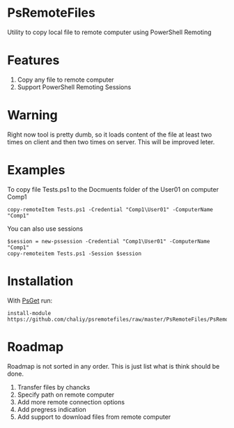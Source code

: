 PsRemoteFiles
=============

Utility to copy local file to remote computer using PowerShell Remoting

Features
========

1. Copy any file to remote computer
2. Support PowerShell Remoting Sessions

Warning
=======

Right now tool is pretty dumb, so it loads content of the file at least two times on client and then two times on server. This will be improved leter.

Examples
========

To copy file Tests.ps1 to the Docmuents folder of the User01 on computer Comp1

    copy-remoteItem Tests.ps1 -Credential "Comp1\User01" -ComputerName "Comp1"
    
You can also use sessions

    $session = new-pssession -Credential "Comp1\User01" -ComputerName "Comp1"
    copy-remoteitem Tests.ps1 -Session $session


Installation
============

With [PsGet](https://github.com/chaliy/psget/) run:

    install-module https://github.com/chaliy/psremotefiles/raw/master/PsRemoteFiles/PsRemoteFiles.psm1

Roadmap
=======

Roadmap is not sorted in any order. This is just list what is think should be done.

1. Transfer files by chancks
2. Specify path on remote computer
3. Add more remote connection options
4. Add pregress indication
5. Add support to download files from remote computer
